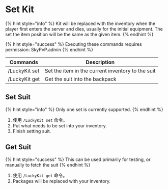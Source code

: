 # Set Kit

{% hint style="info" %}
Kit will be replaced with the inventory when the player first enters the server and dies, usually for the initial equipment. The set the item position will be the same as the given item.
{% endhint %}

{% hint style="success" %}
Executing these commands requires permission: SkyPvP.admin
{% endhint %}

| Commands      | Description                                       |
| ------------- | ------------------------------------------------- |
| /LuckyKit set | Set the item in the current inventory to the suit |
| /LuckyKit get | Get the suit into the backpack                    |

## Set Suit

{% hint style="info" %}
Only one set is currently supported.
{% endhint %}

1. 使用 `/LuckyKit set` 命令。
2. Put what needs to be set into your inventory.
3. Finish setting suit.

## Get Suit

{% hint style="success" %}
This can be used primarily for testing, or manually to fetch the suit
{% endhint %}

1. 使用 `/LuckyKit get` 命令。
2. Packages will be replaced with your inventory.
